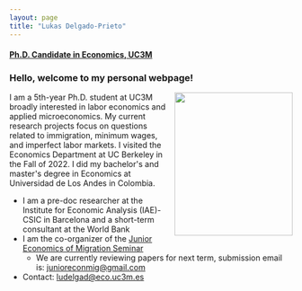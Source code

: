 ```yaml
---
layout: page
title: "Lukas Delgado-Prieto"
---
```

 
#### [Ph.D. Candidate in Economics, UC3M](http://economics.uc3m.es/personal/delgado-prieto/)

### Hello, welcome to my personal webpage! 

 <img align="right" width="210" height="255" style="right; padding-left:10px" src="https://user-images.githubusercontent.com/57502134/186741596-b93baccb-0009-4910-8db5-26d27765dc15.png"> <!--- The padding-left is the one that gives the margin with the text -->

 
<p align="left" > 
I am a 5th-year Ph.D. student at UC3M broadly interested in labor economics and applied microeconomics. My current research projects focus on questions related to immigration, minimum wages, and imperfect labor markets. I visited the Economics Department at UC Berkeley in the Fall of 2022. I did my bachelor's and master's degree in Economics at Universidad de Los Andes in Colombia.
</p>

 - I am a pre-doc researcher at the Institute for Economic Analysis (IAE)-CSIC in Barcelona and a short-term consultant at the World Bank
 - I am the co-organizer of the [Junior Economics of Migration Seminar](https://sites.google.com/view/the-economics-of-migration)
   - We are currently reviewing papers for next term, submission email is: [junioreconmig@gmail.com](mailto:junioreconmig@gmail.com)   
 - Contact: [ludelgad@eco.uc3m.es](mailto:ludelgad@eco.uc3m.es)

